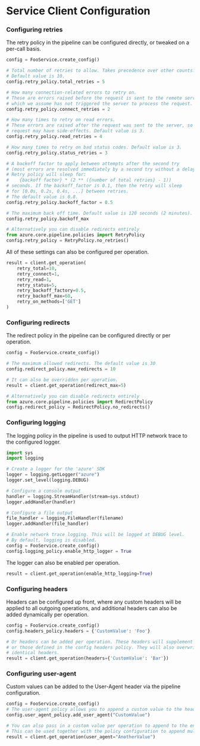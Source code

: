 # Service Client Configuration


### Configuring retries

The retry policy in the pipeline can be configured directly, or tweaked on a per-call basis.
```python
config = FooService.create_config()

# Total number of retries to allow. Takes precedence over other counts.
# Default value is 10.
config.retry_policy.total_retries = 5

# How many connection-related errors to retry on.
# These are errors raised before the request is sent to the remote server,
# which we assume has not triggered the server to process the request. Default value is 3
config.retry_policy.connect_retries = 2

# How many times to retry on read errors.
# These errors are raised after the request was sent to the server, so the
# request may have side-effects. Default value is 3.
config.retry_policy.read_retries = 4

# How many times to retry on bad status codes. Default value is 3.
config.retry_policy.status_retries = 3

# A backoff factor to apply between attempts after the second try
# (most errors are resolved immediately by a second try without a delay).
# Retry policy will sleep for:
#    {backoff factor} * (2 ** ({number of total retries} - 1))
# seconds. If the backoff_factor is 0.1, then the retry will sleep
# for [0.0s, 0.2s, 0.4s, ...] between retries.
# The default value is 0.8.
config.retry_policy.backoff_factor = 0.5

# The maximum back off time. Default value is 120 seconds (2 minutes).
config.retry_policy.backoff_max

# Alternatively you can disable redirects entirely
from azure.core.pipeline.policies import RetryPolicy
config.retry_policy = RetryPolicy.no_retries()
```

All of these settings can also be configured per operation.
```python
result = client.get_operation(
    retry_total=10,
    retry_connect=1,
    retry_read=1,
    retry_status=5,
    retry_backoff_factory=0.5,
    retry_backoff_max=60,
    retry_on_methods=['GET']
)
```

### Configuring redirects

The redirect policy in the pipeline can be configured directly or per operation.
```python
config = FooService.create_config()

# The maximum allowed redirects. The default value is 30
config.redirect_policy.max_redirects = 10

# It can also be overridden per operation.
result = client.get_operation(redirect_max=5)

# Alternatively you can disable redirects entirely
from azure.core.pipeline.policies import RedirectPolicy
config.redirect_policy = RedirectPolicy.no_redirects()
```

### Configuring logging

The logging policy in the pipeline is used to output HTTP network trace to the
configured logger.

```python
import sys
import logging

# Create a logger for the 'azure' SDK
logger = logging.getLogger("azure")
logger.set_level(logging.DEBUG)

# Configure a console output
handler = logging.StreamHandler(stream=sys.stdout)
logger.addHandler(handler)

# Configure a file output
file_handler = logging.FileHandler(filename)
logger.addHandler(file_handler)

# Enable network trace logging. This will be logged at DEBUG level.
# By default, logging is disabled.
config = FooService.create_config()
config.logging_policy.enable_http_logger = True
```
The logger can also be enabled per operation.
```python
result = client.get_operation(enable_http_logging=True)
```

### Configuring headers

Headers can be configured up front, where any custom headers will be applied to all outgoing operations, and additional headers can also be added dynamically per operation.
```python
config = FooService.create_config()
config.headers_policy.headers = {'CustomValue': 'Foo'}

# Or headers can be added per operation. These headers will supplement existing headers
# or those defined in the config headers policy. They will also overwrite existing
# identical headers.
result = client.get_operation(headers={'CustomValue': 'Bar'})
```

### Configuring user-agent

Custom values can be added to the User-Agent header via the pipeline configuration.
```python
config = FooService.create_config()
# The user-agent policy allows you to append a custom value to the header.
config.user_agent_policy.add_user_agent("CustomValue")

# You can also pass in a custom value per operation to append to the end of the user-agent.
# This can be used together with the policy configuration to append multiple values.
result = client.get_operation(user_agent="AnotherValue")
```
